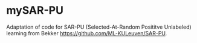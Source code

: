 # mySAR-PU

Adaptation of code for SAR-PU (Selected-At-Random Posititve Unlabeled) learning from Bekker https://github.com/ML-KULeuven/SAR-PU.

